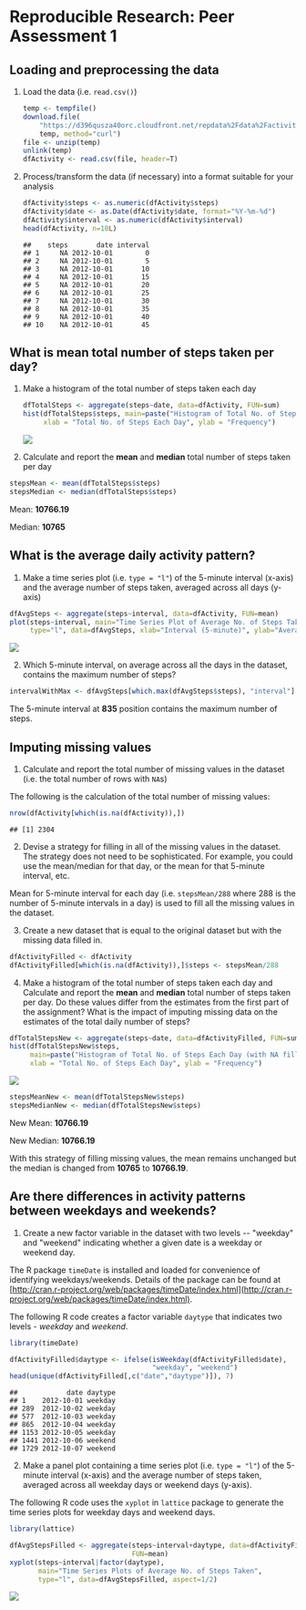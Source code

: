 # Reproducible Research: Peer Assessment 1


## Loading and preprocessing the data

1. Load the data (i.e. `read.csv()`)
    
    ```r
    temp <- tempfile()
    download.file(
        "https://d396qusza40orc.cloudfront.net/repdata%2Fdata%2Factivity.zip",
        temp, method="curl")
    file <- unzip(temp)
    unlink(temp)
    dfActivity <- read.csv(file, header=T)
    ```

2. Process/transform the data (if necessary) into a format suitable for your analysis
    
    ```r
    dfActivity$steps <- as.numeric(dfActivity$steps)
    dfActivity$date <- as.Date(dfActivity$date, format="%Y-%m-%d")
    dfActivity$interval <- as.numeric(dfActivity$interval)
    head(dfActivity, n=10L)
    ```
    
    ```
    ##    steps       date interval
    ## 1     NA 2012-10-01        0
    ## 2     NA 2012-10-01        5
    ## 3     NA 2012-10-01       10
    ## 4     NA 2012-10-01       15
    ## 5     NA 2012-10-01       20
    ## 6     NA 2012-10-01       25
    ## 7     NA 2012-10-01       30
    ## 8     NA 2012-10-01       35
    ## 9     NA 2012-10-01       40
    ## 10    NA 2012-10-01       45
    ```

## What is mean total number of steps taken per day?

1. Make a histogram of the total number of steps taken each day
    
    ```r
    dfTotalSteps <- aggregate(steps~date, data=dfActivity, FUN=sum)
    hist(dfTotalSteps$steps, main=paste("Histogram of Total No. of Steps Each Day"),
         xlab = "Total No. of Steps Each Day", ylab = "Frequency")
    ```
    
    ![](Peer_Assessment_1_files/figure-html/histogram-1.png) 
    
2. Calculate and report the **mean** and **median** total number of steps taken per day

```r
stepsMean <- mean(dfTotalSteps$steps)
stepsMedian <- median(dfTotalSteps$steps)
```

Mean: **10766.19**

Median: **10765**

## What is the average daily activity pattern?

1. Make a time series plot (i.e. `type = "l"`) of the 5-minute interval (x-axis) and the average number of steps taken, averaged across all days (y-axis)

```r
dfAvgSteps <- aggregate(steps~interval, data=dfActivity, FUN=mean)
plot(steps~interval, main="Time Series Plot of Average No. of Steps Taken",
     type="l", data=dfAvgSteps, xlab="Interval (5-minute)", ylab="Average No. of Steps")
```

![](Peer_Assessment_1_files/figure-html/timeseries-1.png) 

2. Which 5-minute interval, on average across all the days in the dataset, contains the maximum number of steps?

```r
intervalWithMax <- dfAvgSteps[which.max(dfAvgSteps$steps), "interval"]
```

The 5-minute interval at **835** position contains the maximum
number of steps.

## Imputing missing values

1. Calculate and report the total number of missing values in the dataset (i.e. the total number of rows with `NA`s)

The following is the calculation of the total number of missing values:

```r
nrow(dfActivity[which(is.na(dfActivity)),])
```

```
## [1] 2304
```


2. Devise a strategy for filling in all of the missing values in the dataset. The strategy does not need to be sophisticated. For example, you could use the mean/median for that day, or the mean for that 5-minute interval, etc.

Mean for 5-minute interval for each day (i.e. `stepsMean/288` where 288 is the
number of 5-minute intervals in a day) is used to fill all the missing values 
in the dataset.


3. Create a new dataset that is equal to the original dataset but with the missing data filled in.

```r
dfActivityFilled <- dfActivity
dfActivityFilled[which(is.na(dfActivity)),]$steps <- stepsMean/288
```


4. Make a histogram of the total number of steps taken each day and Calculate and report the **mean** and **median** total number of steps taken per day. Do these values differ from the estimates from the first part of the assignment? What is the impact of imputing missing data on the estimates of the total daily number of steps?


```r
dfTotalStepsNew <- aggregate(steps~date, data=dfActivityFilled, FUN=sum)
hist(dfTotalStepsNew$steps, 
     main=paste("Histogram of Total No. of Steps Each Day (with NA filled)"),
     xlab = "Total No. of Steps Each Day", ylab = "Frequency")
```

![](Peer_Assessment_1_files/figure-html/newhistogram-1.png) 


```r
stepsMeanNew <- mean(dfTotalStepsNew$steps)
stepsMedianNew <- median(dfTotalStepsNew$steps)
```

New Mean: **10766.19**

New Median: **10766.19**

With this strategy of filling missing values, the mean remains unchanged but
the median is changed from **10765** to 
**10766.19**.


## Are there differences in activity patterns between weekdays and weekends?

1. Create a new factor variable in the dataset with two levels -- "weekday" and "weekend" indicating whether a given date is a weekday or weekend day.

The R package `timeDate` is installed and loaded for convenience of identifying
weekdays/weekends. Details of the package can be found at [http://cran.r-project.org/web/packages/timeDate/index.html](http://cran.r-project.org/web/packages/timeDate/index.html).

The following R code creates a factor variable `daytype` that indicates two
levels - *weekday* and *weekend*.


```r
library(timeDate)
```

```r
dfActivityFilled$daytype <- ifelse(isWeekday(dfActivityFilled$date),
                                   "weekday", "weekend")
head(unique(dfActivityFilled[,c("date","daytype")]), 7)
```

```
##            date daytype
## 1    2012-10-01 weekday
## 289  2012-10-02 weekday
## 577  2012-10-03 weekday
## 865  2012-10-04 weekday
## 1153 2012-10-05 weekday
## 1441 2012-10-06 weekend
## 1729 2012-10-07 weekend
```

2. Make a panel plot containing a time series plot (i.e. `type = "l"`) of the 5-minute interval (x-axis) and the average number of steps taken, averaged across all weekday days or weekend days (y-axis).

The following R code uses the `xyplot` in `lattice` package to generate the
time series plots for weekday days and weekend days.


```r
library(lattice)
```

```r
dfAvgStepsFilled <- aggregate(steps~interval+daytype, data=dfActivityFilled, 
                              FUN=mean)
xyplot(steps~interval|factor(daytype), 
       main="Time Series Plots of Average No. of Steps Taken",
       type="l", data=dfAvgStepsFilled, aspect=1/2)
```

![](Peer_Assessment_1_files/figure-html/xyplot-1.png) 
